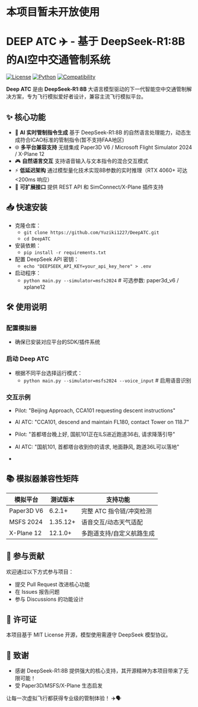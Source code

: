 # 本项目暂未开放使用

# DEEP ATC ✈️ - 基于 DeepSeek-R1:8B 的AI空中交通管制系统

[![License](https://img.shields.io/badge/License-MIT-blue.svg)](LICENSE)
[![Python](https://img.shields.io/badge/Python-3.8%2B-brightgreen)](https://www.python.org/)
[![Compatibility](https://img.shields.io/badge/Compatible%20with-Paper3D%20V6/MSFS%202024/XPLANE12-orange)]()

**Deep ATC** 是由 **DeepSeek-R1:8B** 大语言模型驱动的下一代智能空中交通管制解决方案，专为飞行模拟爱好者设计，兼容主流飞行模拟平台。


## ✨ 核心功能
- 🚀 **AI 实时管制指令生成**
  基于 DeepSeek-R1:8B 的自然语言处理能力，动态生成符合ICAO标准的管制指令(暂不支持FAA地区)
- 🌐 **多平台兼容支持**
  无缝集成 Paper3D V6 / Microsoft Flight Simulator 2024 / X-Plane 12
- 🎮 **自然语言交互**
  支持语音输入与文本指令的混合交互模式
- ⚡ **低延迟架构**
  通过模型量化技术实现8B参数的实时推理（RTX 4060+ 可达 <200ms 响应）
- 🔧 **可扩展接口**
  提供 REST API 和 SimConnect/X-Plane 插件支持

## 📥 快速安装
- 克隆仓库：
  - `git clone https://github.com/Yuziki1227/DeepATC.git`
  - `cd DeepATC`
- 安装依赖：
  - `pip install -r requirements.txt`
- 配置 DeepSeek API 密钥：
  - `echo "DEEPSEEK_API_KEY=your_api_key_here" > .env`
- 启动程序：
  - `python main.py --simulator=msfs2024`  # 可选参数: paper3d_v6 / xplane12

## 🛠️ 使用说明
### 配置模拟器
- 确保已安装对应平台的SDK/插件系统

### 启动 Deep ATC
- 根据不同平台选择运行模式：
  - `python main.py --simulator=msfs2024 --voice_input`  # 启用语音识别

### 交互示例
- Pilot: "Beijing Approach, CCA101 requesting descent instructions"
- AI ATC: "CCA101, descend and maintain FL180, contact Tower on 118.7"

- Pilot: "首都塔台晚上好, 国航101正在ILS进近跑道36右, 请求降落引导"
- AI ATC: "国航101, 首都塔台收到你的请求, 地面静风, 跑道36L可以落地"
-
## 📚 模拟器兼容性矩阵
| 模拟平台      | 测试版本    | 支持功能                           |
|---------------|-------------|------------------------------------|
| Paper3D V6    | 6.2.1+      | 完整 ATC 指令链/冲突检测           |
| MSFS 2024     | 1.35.12+    | 语音交互/动态天气适配               |
| X-Plane 12    | 12.1.0+     | 多跑道支持/自定义航路生成           |

## 🤝 参与贡献
欢迎通过以下方式参与项目：
- 提交 Pull Request 改进核心功能
- 在 Issues 报告问题
- 参与 Discussions 的功能设计

## 📜 许可证
本项目基于 MIT License 开源，模型使用需遵守 DeepSeek 模型协议。

## 🙏 致谢
- 感谢 DeepSeek-R1:8B 提供强大的核心支持，其开源精神为本项目带来了无限可能！
- 受 Paper3D/MSFS/X-Plane 生态启发

让每一次虚拟飞行都获得专业级的管制体验！ ✈️🗣️
